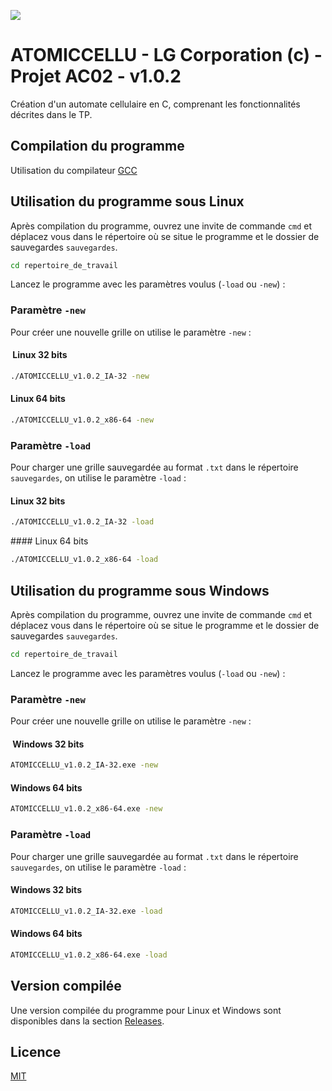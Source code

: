 [![](https://img.shields.io/github/license/MCDoors/AC02_TP_Automate_Cellulaire.svg)](https://github.com/MCDoors/AC02_TP_Automate_Cellulaire/blob/master/LICENSE)

# ATOMICCELLU - LG Corporation (c) - Projet AC02 - v1.0.2

Création d'un automate cellulaire en C, comprenant les fonctionnalités décrites dans le TP.

## Compilation du programme

Utilisation du compilateur [GCC](https://gcc.gnu.org/)

## Utilisation du programme sous Linux

Après compilation du programme, ouvrez une invite de commande `cmd` et déplacez vous dans le répertoire où se situe le programme et le dossier de sauvegardes `sauvegardes`.

```sh
cd repertoire_de_travail
```
Lancez le programme avec les paramètres voulus (`-load` ou `-new`) :

### Paramètre `-new`
Pour créer une nouvelle grille on utilise le paramètre `-new` :

####  Linux 32 bits
```sh
./ATOMICCELLU_v1.0.2_IA-32 -new
```
#### Linux 64 bits
```sh
./ATOMICCELLU_v1.0.2_x86-64 -new
```

### Paramètre `-load`
Pour charger une grille sauvegardée au format `.txt` dans le répertoire `sauvegardes`, on utilise le paramètre `-load` :

#### Linux 32 bits
```sh
./ATOMICCELLU_v1.0.2_IA-32 -load
```
#### Linux 64 bits
```sh
./ATOMICCELLU_v1.0.2_x86-64 -load
```


## Utilisation du programme sous Windows

Après compilation du programme, ouvrez une invite de commande `cmd` et déplacez vous dans le répertoire où se situe le programme et le dossier de sauvegardes `sauvegardes`.

```bat
cd repertoire_de_travail
```
Lancez le programme avec les paramètres voulus (`-load` ou `-new`) :

### Paramètre `-new`
Pour créer une nouvelle grille on utilise le paramètre `-new` :

####  Windows 32 bits
```bat
ATOMICCELLU_v1.0.2_IA-32.exe -new
```
#### Windows 64 bits
```bat
ATOMICCELLU_v1.0.2_x86-64.exe -new
```

### Paramètre `-load`
Pour charger une grille sauvegardée au format `.txt` dans le répertoire `sauvegardes`, on utilise le paramètre `-load` :

#### Windows 32 bits
```bat
ATOMICCELLU_v1.0.2_IA-32.exe -load
```
#### Windows 64 bits
```bat
ATOMICCELLU_v1.0.2_x86-64.exe -load
```

## Version compilée

Une version compilée du programme pour Linux et Windows sont disponibles dans la section [Releases](https://github.com/MCDoors/AC02_TP_Automate_Cellulaire/releases).

## Licence

[MIT](https://github.com/MCDoors/AC02_TP_Automate_Cellulaire/blob/master/LICENSE)
